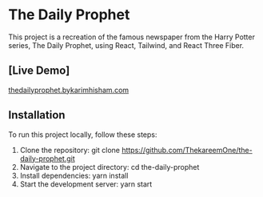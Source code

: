 # The Daily Prophet

This project is a recreation of the famous newspaper from the Harry Potter series, The Daily Prophet, using React, Tailwind, and React Three Fiber.

## [Live Demo]

[thedailyprophet.bykarimhisham.com](https://thedailyprophet.bykarimhisham.com/)

## Installation

To run this project locally, follow these steps:

1. Clone the repository: git clone https://github.com/ThekareemOne/the-daily-prophet.git
2. Navigate to the project directory: cd the-daily-prophet
3. Install dependencies: yarn install
4. Start the development server: yarn start
